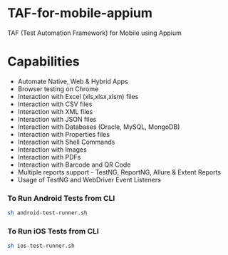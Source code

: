 # TAF-for-mobile-appium

TAF (Test Automation Framework) for Mobile using Appium

# Capabilities

- Automate Native, Web & Hybrid Apps
- Browser testing on Chrome
- Interaction with Excel (xls,xlsx,xlsm) files
- Interaction with CSV files
- Interaction with XML files
- Interaction with JSON files
- Interaction with Databases (Oracle, MySQL, MongoDB)
- Interaction with Properties files
- Interaction with Shell Commands
- Interaction with Images
- Interaction with PDFs
- Interaction with Barcode and QR Code
- Multiple reports support - TestNG, ReportNG, Allure & Extent Reports
- Usage of TestNG and WebDriver Event Listeners

### To Run Android Tests from CLI

```bash
sh android-test-runner.sh
```

### To Run iOS Tests from CLI

```bash
sh ios-test-runner.sh
```
